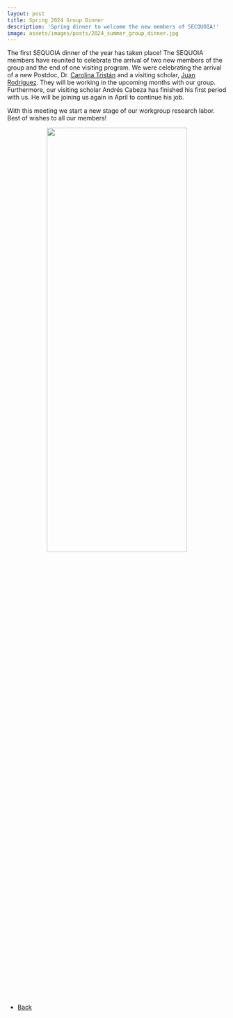 ```yaml
---
layout: post
title: Spring 2024 Group Dinner
description: 'Spring dinner to welcome the new members of SECQUOIA!'
image: assets/images/posts/2024_summer_group_dinner.jpg
---
```


The first SEQUOIA dinner of the year has taken place! The SEQUOIA members have reunited to celebrate the arrival of two new members of the group and the end of one visiting program. We were celebrating the arrival of a new Postdoc, Dr. [Carolina Tristán](https://SECQUOIA.github.io/2-members.html) and a visiting scholar, [Juan Rodríguez](https://SECQUOIA.github.io/2-members.html). They will be working in the upcoming months with our group. Furthermore, our visiting scholar Andrés Cabeza has finished his first period with us. He will be joining us again in April to continue his job.

With this meeting we start a new stage of our workgroup research labor. Best of wishes to all our members!

<div style="text-align: center"> <img style='height: 50%; width: 80%' src="{% link assets/images/posts/2024_summer_group_dinner.jpg %}" alt=""/> </div>

<br></br>

<ul class="actions">
    <li><a href="/3-news.html" class="button icon fa-arrow-left">Back</a></li>
</ul>